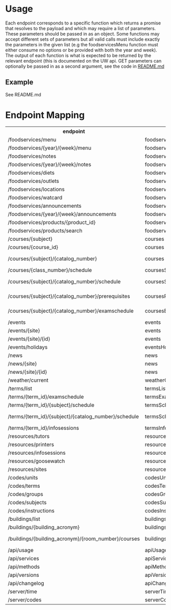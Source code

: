 # Usage

Each endpoint corresponds to a specific function which returns a promise that
resolves to the payload and which may require a list of parameters. These
parameters should be passed in as an object. Some functions may accept different
sets of parameters but all valid calls must include exactly the parameters in
the given list (e.g the foodservicesMenu function must either consume no options
or be provided with both the year and week). The output of each function is what
is expected to be returned by the relevant endpoint (this is documented on the
UW api. GET parameters can optionally be passed in as a second argument, see the
code in [README.md](README.md)

## Example

See README.md

# Endpoint Mapping

<table>
<tr><th>endpoint</th><th>function</th><th>parameters</th></tr>
<tr><td>/foodservices/menu</td>
<td>foodservicesMenu</td><td>
None
</td></tr>
<tr><td>/foodservices/{year}/{week}/menu</td>
<td>foodservicesMenu</td><td>
year, week
</td></tr>
<tr><td>/foodservices/notes</td>
<td>foodservicesNotes</td><td>
None
</td></tr>
<tr><td>/foodservices/{year}/{week}/notes</td>
<td>foodservicesNotes</td><td>
year, week
</td></tr>
<tr><td>/foodservices/diets</td>
<td>foodservicesDiets</td><td>
None
</td></tr>
<tr><td>/foodservices/outlets</td>
<td>foodservicesOutlets</td><td>
None
</td></tr>
<tr><td>/foodservices/locations</td>
<td>foodservicesLocations</td><td>
None
</td></tr>
<tr><td>/foodservices/watcard</td>
<td>foodservicesWatcard</td><td>
None
</td></tr>
<tr><td>/foodservices/announcements</td>
<td>foodservicesAnnouncements</td><td>
None
</td></tr>
<tr><td>/foodservices/{year}/{week}/announcements</td>
<td>foodservicesAnnouncements</td><td>
year, week
</td></tr>
<tr><td>/foodservices/products/{product_id}</td>
<td>foodservices</td><td>
product_id
</td></tr>
<tr><td>/foodservices/products/search</td>
<td>foodservicesSearch</td><td>
None
</td></tr>
<tr><td>/courses/{subject}</td>
<td>courses</td><td>
subject
</td></tr>
<tr><td>/courses/{course_id}</td>
<td>courses</td><td>
course_id
</td></tr>
<tr><td>/courses/{subject}/{catalog_number}</td>
<td>courses</td><td>
subject, catalog_number
</td></tr>
<tr><td>/courses/{class_number}/schedule</td>
<td>coursesSchedule</td><td>
class_number
</td></tr>
<tr><td>/courses/{subject}/{catalog_number}/schedule</td>
<td>coursesSchedule</td><td>
subject, catalog_number
</td></tr>
<tr><td>/courses/{subject}/{catalog_number}/prerequisites</td>
<td>coursesPrerequisites</td><td>
subject, catalog_number
</td></tr>
<tr><td>/courses/{subject}/{catalog_number}/examschedule</td>
<td>coursesExamschedule</td><td>
subject, catalog_number
</td></tr>
<tr><td>/events</td>
<td>events</td><td>
None
</td></tr>
<tr><td>/events/{site}</td>
<td>events</td><td>
site
</td></tr>
<tr><td>/events/{site}/{id}</td>
<td>events</td><td>
site, id
</td></tr>
<tr><td>/events/holidays</td>
<td>eventsHolidays</td><td>
None
</td></tr>
<tr><td>/news</td>
<td>news</td><td>
None
</td></tr>
<tr><td>/news/{site}</td>
<td>news</td><td>
site
</td></tr>
<tr><td>/news/{site}/{id}</td>
<td>news</td><td>
site, id
</td></tr>
<tr><td>/weather/current</td>
<td>weatherCurrent</td><td>
None
</td></tr>
<tr><td>/terms/list</td>
<td>termsList</td><td>
None
</td></tr>
<tr><td>/terms/{term_id}/examschedule</td>
<td>termsExamschedule</td><td>
term_id
</td></tr>
<tr><td>/terms/{term_id}/{subject}/schedule</td>
<td>termsSchedule</td><td>
term_id, subject
</td></tr>
<tr><td>/terms/{term_id}/{subject}/{catalog_number}/schedule</td>
<td>termsSchedule</td><td>
term_id, subject, catalog_number
</td></tr>
<tr><td>/terms/{term_id}/infosessions</td>
<td>termsInfosessions</td><td>
term_id
</td></tr>
<tr><td>/resources/tutors</td>
<td>resourcesTutors</td><td>
None
</td></tr>
<tr><td>/resources/printers</td>
<td>resourcesPrinters</td><td>
None
</td></tr>
<tr><td>/resources/infosessions</td>
<td>resourcesInfosessions</td><td>
None
</td></tr>
<tr><td>/resources/goosewatch</td>
<td>resourcesGoosewatch</td><td>
None
</td></tr>
<tr><td>/resources/sites</td>
<td>resourcesSites</td><td>
None
</td></tr>
<tr><td>/codes/units</td>
<td>codesUnits</td><td>
None
</td></tr>
<tr><td>/codes/terms</td>
<td>codesTerms</td><td>
None
</td></tr>
<tr><td>/codes/groups</td>
<td>codesGroups</td><td>
None
</td></tr>
<tr><td>/codes/subjects</td>
<td>codesSubjects</td><td>
None
</td></tr>
<tr><td>/codes/instructions</td>
<td>codesInstructions</td><td>
None
</td></tr>
<tr><td>/buildings/list</td>
<td>buildingsList</td><td>
None
</td></tr>
<tr><td>/buildings/{building_acronym}</td>
<td>buildings</td><td>
building_acronym
</td></tr>
<tr><td>/buildings/{building_acronym}/{room_number}/courses</td>
<td>buildingsCourses</td><td>
building_acronym, room_number
</td></tr>
<tr><td>/api/usage</td>
<td>apiUsage</td><td>
None
</td></tr>
<tr><td>/api/services</td>
<td>apiServices</td><td>
None
</td></tr>
<tr><td>/api/methods</td>
<td>apiMethods</td><td>
None
</td></tr>
<tr><td>/api/versions</td>
<td>apiVersions</td><td>
None
</td></tr>
<tr><td>/api/changelog</td>
<td>apiChangelog</td><td>
None
</td></tr>
<tr><td>/server/time</td>
<td>serverTime</td><td>
None
</td></tr>
<tr><td>/server/codes</td>
<td>serverCodes</td><td>
None
</td></tr>
</table>
